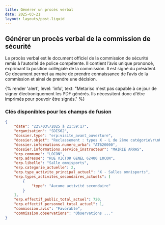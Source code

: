 ```yaml
---
title: Générer un procès verbal
date: 2025-03-21
layout: layouts/post.liquid
---
```


## Générer un procès verbal de la commission de sécurité

Le procès verbal est le document officiel de la commission de sécurité remis à l’autorité de police compétente.
Il contient l’avis unique prononcé, exprimant la position collégiale de la commission. Il est signé du président.
Ce document permet au maire de prendre connaissance de l’avis de la commission et ainsi de prendre une décision.

{%
    render 'alert',
    level: 'info',
    text: "Metarisc n'est pas capable à ce jour de signer électroniquement les PDF générés. Ils nécessitent donc d'être imprimés pour pouvoir être signés."
%}

### Clés disponibles pour les champs de fusion

```json
{
	"date": "22\/03\/2025 à 21:59:17",
	"organisation": "SDIS62",
    "dossier.type": "erp:visite_avant_ouverture",
	"dossier.objet": "Reclassement : types X - L de 2ème catégorie\r\nUE : Véhicules de la libération les 18 et 19.05.2019",
	"dossier.informations.numero_urba": "AT620000",
    "dossier.informations.service_instructeur": "MAIRIE ARRAS",
    "erp.commune": "LOCON",
	"erp.adresse": "RUE VICTOR GENEL 62400 LOCON",
	"erp.libelle": "Salle omnisports",
	"erp.categorie_actuelle": 2,
	"erp.type_activite_principal_actuel": "X - Salles omnisports",
	"erp.types_activites_secondaires_actuels": [
		{
			"type": "Aucune activité secondaire"
		}
	],
	"erp.effectif_public_total_actuel": 720,
	"erp.effectif_personnel_total_actuel": 1,
    "commission.avis": "Favorable",
    "commission.observations": "Observations ..."
}
```